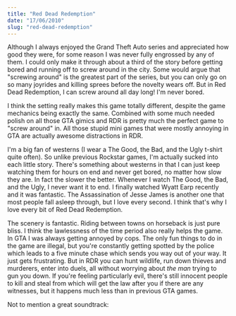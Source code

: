 ```yaml
---
title: "Red Dead Redemption"
date: "17/06/2010"
slug: "red-dead-redemption"
---
```


Although I always enjoyed the Grand Theft Auto series and appreciated how good they were, for some reason I was never fully engrossed by any of them. I could only make it through about a third of the story before getting bored and running off to screw around in the city. Some would argue that "screwing around" is the greatest part of the series, but you can only go on so many joyrides and killing sprees before the novelty wears off. But in Red Dead Redemption, I can screw around all day long! I'm never bored. 

I think the setting really makes this game totally different, despite the game mechanics being exactly the same. Combined with some much needed polish on all those GTA gimics and RDR is pretty much the perfect game to "screw around" in. All those stupid mini games that were mostly annoying in GTA are actually awesome distractions in RDR.

I'm a big fan of westerns (I wear a The Good, the Bad, and the Ugly t-shirt quite often). So unlike previous Rockstar games, I'm actually sucked into each little story. There's something about westerns in that I can just keep watching them for hours on end and never get bored, no matter how slow they are. In fact the slower the better. Whenever I watch The Good, the Bad, and the Ugly, I never want it to end. I finally watched Wyatt Earp recently and it was fantastic. The Assassination of Jesse James is another one that most people fall asleep through, but I love every second. I think that's why I love every bit of Red Dead Redemption.

The scenery is fantastic. Riding between towns on horseback is just pure bliss. I think the lawlessness of the time period also really helps the game. In GTA I was always getting annoyed by cops. The only fun things to do in the game are illegal, but you're constantly getting spotted by the police which leads to a five minute chase which sends you way out of your way. It just gets frustrating. But in RDR you can hunt wildlife, run down thieves and murderers, enter into duels, all without worrying about _the man_ trying to gun you down. If you're feeling particularly evil, there's still innocent people to kill and steal from which will get the law after you if there are any witnesses, but it happens much less than in previous GTA games.

Not to mention a great soundtrack:
<object width="520" height="300"><param name="movie" value="7IkvAb6THQY&hl=en_US&fs=1&rel=0"></param><param name="allowFullScreen" value="true"></param><param name="allowscriptaccess" value="always"></param><embed src="http://www.youtube.com/v/7IkvAb6THQY&hl=en_US&fs=1&rel=0" type="application/x-shockwave-flash" allowscriptaccess="always" allowfullscreen="true" width="520" height="300"></embed></object>